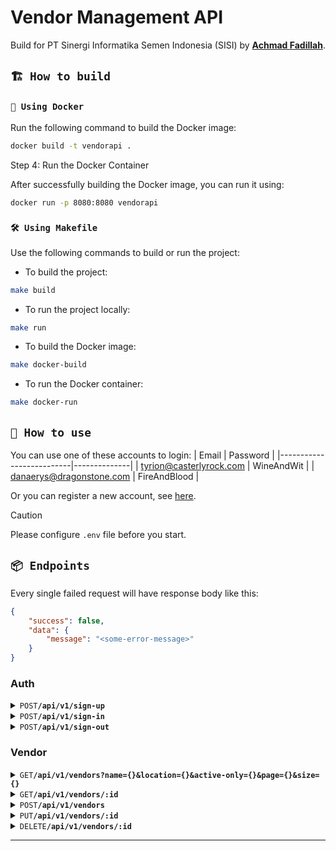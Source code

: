 # Vendor Management API

Build for PT Sinergi Informatika Semen Indonesia (SISI) by **[Achmad Fadillah](https://marjos.vercel.app)**.

## `🏗️ How to build`

### `🐳 Using Docker`

Run the following command to build the Docker image:

```bash
docker build -t vendorapi .
```

Step 4: Run the Docker Container

After successfully building the Docker image, you can run it using:

```bash
docker run -p 8080:8080 vendorapi
```

### `🛠️ Using Makefile`

Use the following commands to build or run the project:
- To build the project:
```bash
make build
```

- To run the project locally:

```bash
make run
```

- To build the Docker image:

```bash
make docker-build
```

- To run the Docker container:

```bash
make docker-run
```

## `🚀 How to use`

You can use one of these accounts to login:
|           Email          |   Password   |
|--------------------------|--------------|
| tyrion@casterlyrock.com  | WineAndWit   |
| danaerys@dragonstone.com | FireAndBlood |

Or you can register a new account, see [here](#endpoint-auth).

> [!CAUTION]
> Please configure `.env` file before you start.


## `📦 Endpoints`

Every single failed request will have response body like this:

```json
{
    "success": false,
    "data": {
        "message": "<some-error-message>"
    }
}
```

### Auth

<details>
  <a name="endpoint-register"></a>
  <summary><code>POST</code><code><b>/api/v1/sign-up</b></code></summary>

Register a new account.

#### Request Body

```json
{
    "email": "eddard@winterfell.com",
    "password": "WinterIsComing"
}
```

#### Responses

| http code | content-type       | response    |
| --------- | ------------------ | ----------- |
| `201`     | `application/json` | JSON string |
| `400`     | `application/json` | JSON string |

##### Response Body (201)

```json
{
    "success": true,
    "data": {
        "token": "<your-jwt-token>"
    }
}
```

#### Example cURL

```bash
curl "localhost:8080/api/v1/auth/sign-up" \
    -X POST \
    -H "Content-Type: application/json" \
    -d @payload.json
```

</details>

<details>
  <summary><code>POST</code><code><b>/api/v1/sign-in</b></code></summary>

Login to application.

#### Request Body

```json
{
    "email": "eddard@winterfell.com",
    "password": "WinterIsComing"
}
```

#### Responses

| http code | content-type       | response    |
| --------- | ------------------ | ----------- |
| `200`     | `application/json` | JSON string |
| `400`     | `application/json` | JSON string |

##### Response Body (200)

```json
{
    "success": true,
    "data": {
        "token": "<your-jwt-token>"
    }
}
```

#### Example cURL

```bash
curl "localhost:8080/api/v1/auth/sign-in" \
    -X POST \
    -H "Content-Type: application/json" \
    -d @payload.json
```

</details>

<details>
  <summary><code>POST</code><code><b>/api/v1/sign-out</b></code></summary>

Logout from application.

#### Responses

| http code | content-type               | response |
| --------- | -------------------------- | -------- |
| `200`     | `text/plain;charset=UTF-8` | None     |

#### Example cURL

```bash
curl "localhost:8080/api/v1/auth/register" \
    -X POST \
    -H "Authorization: Bearer <your-api-token>"
```

</details>

### Vendor

<details>
  <summary><code>GET</code><code><b>/api/v1/vendors?name={}&location={}&active-only={}&page={}&size={}</b></code></summary>

Gets vendors where by default page is 0 and size is 10


#### Query Parameters

| name          | type     | data type | description                      |
| ------------- | -------- | --------- | -------------------------------- |
| `name`        | optional | string    | keyword for name                 |
| `location`    | optional | string    | keyword for location             |
| `active-only` | optional | string    | whether vendor is deleted or not |
| `page`        | optional | integer   | page index                       |
| `size`        | optional | integer   | max number of items in a page    |

#### Responses

| http code | content-type       | response    |
| --------- | ------------------ | ----------- |
| `200`     | `application/json` | JSON string |

##### Response Body (200)

```json
{
    "success": true,
    "data": null
}
```

#### Example cURL

```bash
curl "localhost:8080/api/v1/vendors?name=sigmaka&location=Jakarta&active=true&page=0&size=5" \
    -X GET \
    -H "Authorization: Bearer <your-api-token>"
```

</details>

<details>
  <summary><code>GET</code><code><b>/api/v1/vendors/:id</b></code></summary>

Gets a vendor by id.

#### Path Parameters

| name | type     | data type | description             |
| ---- | -------- | --------- | ----------------------- |
| `id` | required | integer   | uuid of vendor instance |

#### Responses

| http code | content-type               | response    |
| --------- | -------------------------- | ----------- |
| `200`     | `application/json`         | JSON string |
| `404`     | `text/plain;charset=UTF-8` | JSON string |

##### Response Body (200)

```json
{
    "success": true,
    "data": null
}
```

##### Response Body (404)

```json
{
    "success": false,
    "data": {
        "message": "vendor not found"
    }
}
```

#### Example cURL

```bash
curl "localhost:8080/api/v1/vendors?name=sigmaka&location=Jakarta&active=true&page=0&size=5" \
    -X GET \
    -H "Authorization: Bearer <your-api-token>"
```

</details>

<details>
  <summary><code>POST</code><code><b>/api/v1/vendors</b></code></summary>

Creates a vendor.

#### Request Body

```json
{
    "name": "PT Pro Sigmaka Mandiri",
    "location": "Mampang Prapatan, Jakarta Selatan"
}
```

#### Responses

| http code | content-type       | response    |
| --------- | ------------------ | ----------- |
| `201`     | `application/json` | JSON string |
| `400`     | `application/json` | JSON string |

##### Response Body (201)

```json
{
    "success": true,
    "data": {
        "vendor": {
            "id": "ce882dbb-54c6-4cd3-984e-52656ae29ed8",
            "name": "PT Pro Sigmaka Mandiri",
            "location": "Mampang Prapatan, Jakarta Selatan",
            "created_at": "2024-11-18T06:04:53.251034+00:00",
            "updated_at": "2024-11-18T06:04:53.251034+00:00",
            "deleted_at": null,
        }
    }
}
```

#### Example cURL

```bash
curl "localhost:8080/api/v1/vendors" \
    -X POST \
    -H "Authorization: Bearer <your-api-token>" \
    -H "Content-Type: application/json" \
    -d @payload.json
```

</details>

<details>
  <summary><code>PUT</code><code><b>/api/v1/vendors/:id</b></code></summary>

Updates an existing vendor.

#### Path Parameters

| name | type     | data type | description             |
| ---- | -------- | --------- | ----------------------- |
| `id` | required | integer   | uuid of vendor instance |

#### Request Body

```json
{
    "name": "PT Pro Sigmaka Mandiri",
    "location": "Kecamatan Mampang Prapatan, Jakarta Selatan"
}
```

#### Responses

| http code | content-type       | response    |
| --------- | ------------------ | ----------- |
| `200`     | `application/json` | JSON string |
| `400`     | `application/json` | JSON string |

##### Response Body (200)

```json
{
    "success": true,
    "data": {
        "vendor": {
            "id": "ce882dbb-54c6-4cd3-984e-52656ae29ed8",
            "name": "PT Pro Sigmaka Mandiri",
            "location": "Kecamatan Mampang Prapatan, Jakarta Selatan",
            "created_at": "2024-11-18T06:04:53.251034+00:00",
            "updated_at": "2024-11-18T06:05:14.340089+00:00",
            "deleted_at": null,
        }
    }
}
```

#### Example cURL

```bash
curl "localhost:8080/api/v1/vendors/ce882dbb-54c6-4cd3-984e-52656ae29ed8" \
    -X PUT \
    -H "Authorization: Bearer <your-api-token>" \
    -H "Content-Type: application/json" \
    -d @payload.json
```

</details>

<details>
  <summary><code>DELETE</code><code><b>/api/v1/vendors/:id</b></code></summary>

Deletes an existing vendor.

#### Path Parameters

| name | type     | data type | description             |
| ---- | -------- | --------- | ----------------------- |
| `id` | required | integer   | uuid of vendor instance |

#### Responses

| http code | content-type       | response    |
| --------- | ------------------ | ----------- |
| `200`     | `application/json` | JSON string |
| `400`     | `application/json` | JSON string |

##### Response Body (200)

```json
{
    "success": true,
    "data": {
        "id": "ce882dbb-54c6-4cd3-984e-52656ae29ed8"
    }
}
```

#### Example cURL

```bash
curl "localhost:8080/api/v1/vendors/ce882dbb-54c6-4cd3-984e-52656ae29ed8" \
    -X DELETE \
    -H "Authorization: Bearer <your-api-token>"
```
</details>

---
